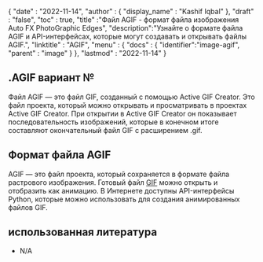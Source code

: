 {
  "date" : "2022-11-14",
  "author" : {
    "display_name" : "Kashif Iqbal"
},
  "draft" : "false",
  "toc" : true,
  "title" :"Файл AGIF - формат файла изображения Auto FX PhotoGraphic Edges",
  "description":"Узнайте о формате файла AGIF и API-интерфейсах, которые могут создавать и открывать файлы AGIF.",
  "linktitle" : "AGIF",
  "menu" : {
    "docs" : {
      "identifier":"image-agif",
      "parent" : "image"
}
},
  "lastmod" : "2022-11-14"
}

## .AGIF вариант №

Файл AGIF — это файл GIF, созданный с помощью Active GIF Creator. Это файл проекта, который можно открывать и просматривать в проектах Active GIF Creator. При открытии в Active GIF Creator он показывает последовательность изображений, которые в конечном итоге составляют окончательный файл GIF с расширением .gif.

## Формат файла AGIF

AGIF — это файл проекта, который сохраняется в формате файла растрового изображения. Готовый файл [GIF](/ru/image/gif/) можно открыть и отобразить как анимацию. В Интернете доступны API-интерфейсы Python, которые можно использовать для создания анимированных файлов GIF.

## использованная литература

* N/A

